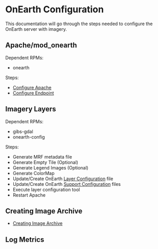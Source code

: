 # OnEarth Configuration

This documentation will go through the steps needed to configure the OnEarth server with imagery.

## Apache/mod_onearth

Dependent RPMs: 
* onearth

Steps:
* [Configure Apache](config_apache.md)
* [Configure Endpoint](config_endpoint.md)

## Imagery Layers

Dependent RPMs: 
* gibs-gdal
* onearth-config

Steps:
* Generate MRF metadata file
* Generate Empty Tile (Optional) 
* Generate Legend Images (Optional) 
* Generate ColorMap 
* Update/Create OnEarth [Layer Configuration](config_layer.md) file 
* Update/Create OnEarth [Support Configuration](config_support.md) files 
* Execute layer configuration tool  
* Restart Apache 

## Creating Image Archive

* [Creating Image Archive](doc/archive.md)

## Log Metrics